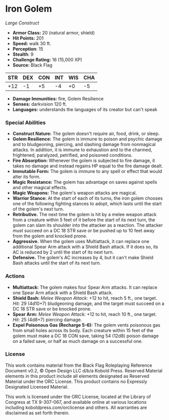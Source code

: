 # Iron Golem

*Large* *Construct*

- **Armor Class:** 20 (natural armor, shield)
- **Hit Points:** 201 
- **Speed:** walk 30 ft.
- **Perception**: 15
- **Stealth**: 9
- **Challenge Rating:** 16 (15,000 XP)
- **Source:** Black Flag

| STR | DEX | CON | INT | WIS | CHA |
| --- | --- | --- | --- | --- | --- |
| +12 | -1 | +5 | -4 | +0 | -5 |

- **Damage Immunities:** fire, Golem Resilience
- **Senses:** darkvision 120 ft.
- **Languages:** understands the languages of its creator but can't speak

### Special Abilities

- **Construct Nature:** The golem doesn't require air, food, drink, or sleep.
- **Golem Resilience:** The golem is immune to poison and psychic damage and to bludgeoning, piercing, and slashing damage from nonmagical attacks. In addition, it is immune to exhaustion and to the charmed, frightened, paralyzed, petrified, and poisoned conditions.
- **Fire Absorption:** Whenever the golem is subjected to fire damage, it takes no damage and instead regains HP equal to the fire damage dealt.
- **Immutable Form:** The golem is immune to any spell or effect that would alter its form.
- **Magic Resistance:** The golem has advantage on saves against spells and other magical effects.
- **Magic Weapons:** The golem's weapon attacks are magical.
- **Warrior Stance:** At the start of each of its turns, the iron golem chooses one of the following fighting stances to adopt, which lasts until the start of the golem's next turn.
- **Retributive.** The next time the golem is hit by a melee weapon attack from a creature within 5 feet of it before the start of its next turn, the golem can slam its shoulder into the attacker as a reaction. The attacker must succeed on a DC 18 STR save or be pushed up to 10 feet away from the golem and knocked prone.
- **Aggressive.** When the golem uses Multiattack, it can replace one additional Spear Arm attack with a Shield Bash attack. If it does so, its AC is reduced by 2 until the start of its next turn.
- **Defensive.** The golem's AC increases by 4, but it can't make Shield Bash attacks until the start of its next turn.

### Actions

- **Multiattack:** The golem makes four Spear Arm attacks. It can replace one Spear Arm attack with a Shield Bash attack.
- **Shield Bash:** _Melee Weapon Attack:_ +12 to hit, reach 5 ft., one target. _Hit:_ 29 (4d10+7) bludgeoning damage, and the target must succeed on a DC 18 STR save or be knocked prone.
- **Spear Arm:** _Melee Weapon Attack:_ +12 to hit, reach 10 ft., one target. _Hit:_ 25 (4d8+7) piercing damage.
- **Expel Poisonous Gas (Recharge 5-6):** The golem vents poisonous gas from small holes across its body. Each creature within 15 feet of the golem must make a DC 18 CON save, taking 54 (12d8) poison damage on a failed save, or half as much damage on a successful one.


### License

This work contains material from the Black Flag Roleplaying Reference Document v0.2, © Open Design LLC d/b/a Kobold Press. Reserved Material elements in this product include all elements designated as Reserved Material under the ORC License. This product contains no Expressly Designated Licensed Material.

This work is licensed under the ORC License, located at the Library of Congress at TX 9-307-067, and available online at various locations including koboldpress.com/orclicense and others. All warranties are disclaimed as set forth therein.
